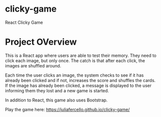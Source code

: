 # clicky-game
React Clicky Game

# Project OVerview 

This is a React app where users are able to test their memory. They need to click each image, but only once. The catch is that after each click, the images are shuffled around. 

Each time the user clicks an image, the system checks to see if it has already been clicked and if not, increases the score and shuffles the cards.  If the image has already been clicked, a message is displayed to the user informing them they lost and a new game is started. 

In addition to React, this game also uses Bootstrap.

Play the game here: <a href="https://juliafercello.github.io/clicky-game/">https://juliafercello.github.io/clicky-game/</a>
